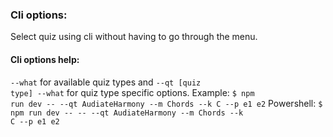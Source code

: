 ### Cli options:
Select quiz using cli without having to go through the menu.

#### Cli options help:
<code>--what</code> for available quiz types and <code>--qt [quiz type] --what</code> for quiz type specific options.
Example: <code>$ npm run dev -- --qt AudiateHarmony --m Chords --k C --p e1 e2</code>
Powershell: <code>$ npm run dev -- -- --qt AudiateHarmony --m Chords --k C --p e1 e2</code>




